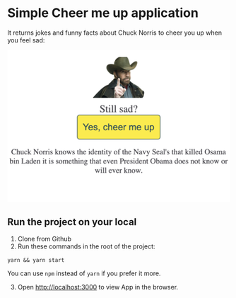 # Simple Cheer me up application

It returns jokes and funny facts about Chuck Norris to cheer you up when you feel sad:

![](public/Chuck.png)

## Run the project on your local

1. Clone from Github
2. Run these commands in the root of the project:

```
yarn && yarn start
```

You can use `npm` instead of `yarn` if you prefer it more.

3. Open [http://localhost:3000](http://localhost:3000) to view App in the browser.
